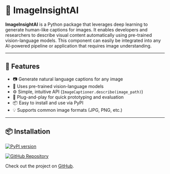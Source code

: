 # 🧠 ImageInsightAI

**ImageInsightAI** is a Python package that leverages deep learning to generate human-like captions for images. It enables developers and researchers to describe visual content automatically using pre-trained vision-language models. This component can easily be integrated into any AI-powered pipeline or application that requires image understanding.

---

## 🚀 Features

- 📷 Generate natural language captions for any image
- 🤖 Uses pre-trained vision-language models
- ⚙️ Simple, intuitive API (`ImageCaptioner.describe(image_path)`)
- 🧪 Plug-and-play for quick prototyping and evaluation
- 📦 Easy to install and use via PyPI
- 💡 Supports common image formats (JPG, PNG, etc.)

---
## 📦 Installation

[![PyPI version](https://badge.fury.io/py/imageinsightai.svg)](https://pypi.org/project/imageinsightai/)

[![GitHub Repository](https://img.shields.io/badge/GitHub-repo-blue?logo=github)](https://github.com/kham123123/fimageinsight-ai)

Check out the project on [GitHub](https://github.com/kham123123/fimageinsight-ai).



